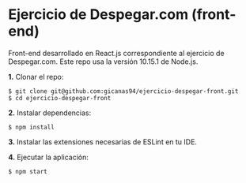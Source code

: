# Ejercicio de Despegar.com (front-end)

Front-end desarrollado en React.js correspondiente al ejercicio de Despegar.com. Este repo usa la versión 10.15.1 de Node.js.

**1.** Clonar el repo:

```
$ git clone git@github.com:gicanas94/ejercicio-despegar-front.git
$ cd ejercicio-despegar-front
```

**2.** Instalar dependencias:

```
$ npm install
```

**3.** Instalar las extensiones necesarias de ESLint en tu IDE.

**4.** Ejecutar la aplicación:

```
$ npm start
```